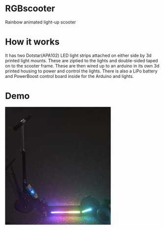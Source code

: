 # RGBscooter
Rainbow animated light-up scooter

# How it works
It has two Dotstar(APA102) LED light strips attached on either side by 3d printed light mounts. These are ziptied to the lights and double-sided taped on to the scooter frame. These are then wired up to an arduino in its own 3d printed housing to power and control the lights. There is also a LiPo battery and PowerBoost control board inside for the Arduino and lights.

# Demo

![scooter](/scooter.jpg)
